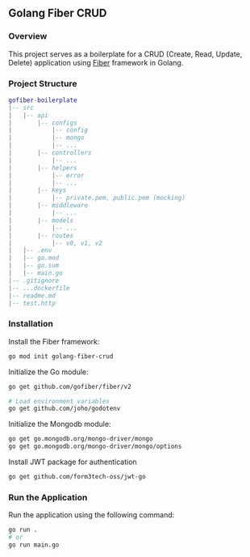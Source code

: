 ## Golang Fiber CRUD

### Overview

This project serves as a boilerplate for a CRUD (Create, Read, Update, Delete) application using [Fiber](https://github.com/gofiber/fiber) framework in Golang.

### Project Structure

```lua
gofiber-boilerplate
|-- src
|   |-- api
|       |-- configs
|           |-- config
|           |-- mongo
|           |-- ...
|       |-- controllers
|           |-- ...
|       |-- helpers
|           |-- error
|           |-- ...
|       |-- keys
|           |-- private.pem, public.pem (mocking)
|       |-- middleware
|           |-- ...
|       |-- models
|           |-- ...
|       |-- routes
|           |-- v0, v1, v2
|   |-- .env
|   |-- go.mod
|   |-- go.sum
|   |-- main.go
|-- .gitignore
|-- ...dockerfile
|-- readme.md
|-- test.http
```

### Installation

Install the Fiber framework:
```bash
go mod init golang-fiber-crud
```

Initialize the Go module:
```bash
go get github.com/gofiber/fiber/v2

# Load environment variables
go get github.com/joho/godotenv
```

Initialize the Mongodb module:
```bash
go get go.mongodb.org/mongo-driver/mongo
go get go.mongodb.org/mongo-driver/mongo/options
```

Install JWT package for authentication
```bash
go get github.com/form3tech-oss/jwt-go
```

### Run the Application

Run the application using the following command:
```bash
go run .
# or
go run main.go
```
